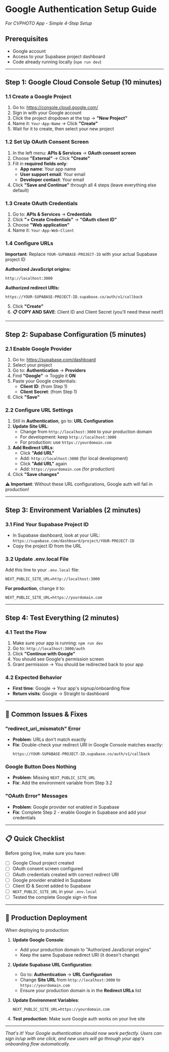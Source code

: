 # Google Authentication Setup Guide
*For CVPHOTO App - Simple 4-Step Setup*

## Prerequisites
- Google account
- Access to your Supabase project dashboard
- Code already running locally (`npm run dev`)

---

## Step 1: Google Cloud Console Setup (10 minutes)

### 1.1 Create a Google Project
1. Go to: https://console.cloud.google.com/
2. Sign in with your Google account
3. Click the project dropdown at the top → **"New Project"**
4. Name it: `Your-App-Name` → Click **"Create"**
5. Wait for it to create, then select your new project

### 1.2 Set Up OAuth Consent Screen
1. In the left menu: **APIs & Services** → **OAuth consent screen**
2. Choose **"External"** → Click **"Create"**
3. Fill in **required fields only**:
   - **App name**: Your app name
   - **User support email**: Your email
   - **Developer contact**: Your email
4. Click **"Save and Continue"** through all 4 steps (leave everything else default)

### 1.3 Create OAuth Credentials
1. Go to: **APIs & Services** → **Credentials**
2. Click **"+ Create Credentials"** → **"OAuth client ID"**
3. Choose **"Web application"**
4. Name it: `Your-App-Web-Client`

### 1.4 Configure URLs
**Important**: Replace `YOUR-SUPABASE-PROJECT-ID` with your actual Supabase project ID

**Authorized JavaScript origins:**
```
http://localhost:3000
```

**Authorized redirect URIs:**
```
https://YOUR-SUPABASE-PROJECT-ID.supabase.co/auth/v1/callback
```

5. Click **"Create"**
6. **📋 COPY AND SAVE**: Client ID and Client Secret (you'll need these next!)

---

## Step 2: Supabase Configuration (5 minutes)

### 2.1 Enable Google Provider
1. Go to: https://supabase.com/dashboard
2. Select your project
3. Go to: **Authentication** → **Providers**
4. Find **"Google"** → Toggle it **ON**
5. Paste your Google credentials:
   - **Client ID**: (from Step 1)
   - **Client Secret**: (from Step 1)
6. Click **"Save"**

### 2.2 Configure URL Settings
1. Still in **Authentication**, go to: **URL Configuration**
2. **Update Site URL**:
   - Change from `http://localhost:3000` to your production domain
   - For development: keep `http://localhost:3000`
   - For production: use `https://yourdomain.com`
3. **Add Redirect URLs**:
   - Click **"Add URL"**
   - Add: `http://localhost:3000` (for local development)
   - Click **"Add URL"** again  
   - Add: `https://yourdomain.com` (for production)
4. Click **"Save changes"**

**⚠️ Important**: Without these URL configurations, Google auth will fail in production!

---

## Step 3: Environment Variables (2 minutes)

### 3.1 Find Your Supabase Project ID
- In Supabase dashboard, look at your URL: `https://supabase.com/dashboard/project/YOUR-PROJECT-ID`
- Copy the project ID from the URL

### 3.2 Update .env.local File
Add this line to your `.env.local` file:

```env
NEXT_PUBLIC_SITE_URL=http://localhost:3000
```

**For production**, change it to:
```env
NEXT_PUBLIC_SITE_URL=https://yourdomain.com
```

---

## Step 4: Test Everything (2 minutes)

### 4.1 Test the Flow
1. Make sure your app is running: `npm run dev`
2. Go to: `http://localhost:3000/auth`
3. Click **"Continue with Google"**
4. You should see Google's permission screen
5. Grant permission → You should be redirected back to your app

### 4.2 Expected Behavior
- **First time**: Google → Your app's signup/onboarding flow
- **Return visits**: Google → Straight to dashboard

---

## 🚨 Common Issues & Fixes

### "redirect_uri_mismatch" Error
- **Problem**: URLs don't match exactly
- **Fix**: Double-check your redirect URI in Google Console matches exactly:
  ```
  https://YOUR-SUPABASE-PROJECT-ID.supabase.co/auth/v1/callback
  ```

### Google Button Does Nothing
- **Problem**: Missing `NEXT_PUBLIC_SITE_URL` 
- **Fix**: Add the environment variable from Step 3.2

### "OAuth Error" Messages
- **Problem**: Google provider not enabled in Supabase
- **Fix**: Complete Step 2 - enable Google in Supabase and add your credentials

---

## 📋 Quick Checklist

Before going live, make sure you have:

- [ ] Google Cloud project created
- [ ] OAuth consent screen configured  
- [ ] OAuth credentials created with correct redirect URI
- [ ] Google provider enabled in Supabase
- [ ] Client ID & Secret added to Supabase
- [ ] `NEXT_PUBLIC_SITE_URL` in your `.env.local`
- [ ] Tested the complete Google sign-in flow

---

## 🚀 Production Deployment

When deploying to production:

1. **Update Google Console**:
   - Add your production domain to "Authorized JavaScript origins"
   - Keep the same Supabase redirect URI (it doesn't change)

2. **Update Supabase URL Configuration**:
   - Go to: **Authentication** → **URL Configuration**
   - Change **Site URL** from `http://localhost:3000` to `https://yourdomain.com`
   - Ensure your production domain is in the **Redirect URLs** list

3. **Update Environment Variables**:
   ```env
   NEXT_PUBLIC_SITE_URL=https://yourdomain.com
   ```

4. **Test production**: Make sure Google auth works on your live site

---

*That's it! Your Google authentication should now work perfectly. Users can sign in/up with one click, and new users will go through your app's onboarding flow automatically.* 